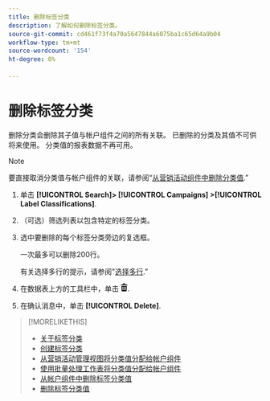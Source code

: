 ```yaml
---
title: 删除标签分类
description: 了解如何删除标签分类。
source-git-commit: cd461f73f4a70a5647844a6075ba1c65d64a9b04
workflow-type: tm+mt
source-wordcount: '154'
ht-degree: 0%

---
```


# 删除标签分类

删除分类会删除其子值与帐户组件之间的所有关联。 已删除的分类及其值不可供将来使用。 分类值的报表数据不再可用。

>[!NOTE]
>
>要直接取消分类值与帐户组件的关联，请参阅“[从营销活动组件中删除分类值](classification-values-remove.md).”

1. 单击 **[!UICONTROL Search]> [!UICONTROL Campaigns] >[!UICONTROL Label Classifications]**.

1. （可选）筛选列表以包含特定的标签分类。

1. 选中要删除的每个标签分类旁边的复选框。

   一次最多可以删除200行。

   有关选择多行的提示，请参阅&quot;[选择多行](/help/search-social-commerce/common-tasks/navigation-editing-selection/multiple-rows-select.md).”

1. 在数据表上方的工具栏中，单击 ![删除](/help/search-social-commerce/assets/delete.png "删除").

1. 在确认消息中，单击 **[!UICONTROL Delete]**.

>[!MORELIKETHIS]
>
>* [关于标签分类](classification-about.md)
>* [创建标签分类](classification-create.md)
>* [从营销活动管理视图将分类值分配给帐户组件](classification-values-assign-campaign-management.md)
>* [使用批量处理工作表将分类值分配给帐户组件](classification-values-assign-bulksheets.md)
>* [从帐户组件中删除标签分类值](classification-values-remove.md)
>* [删除标签分类值](classification-values-delete.md)

